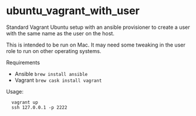 # ubuntu_vagrant_with_user
Standard Vagrant Ubuntu setup with an ansible provisioner to create a user with the same name as the user on the host.

This is intended to be run on Mac. It may need some tweaking in the user role to run on other operating systems.

Requirements
* Ansible `brew install ansible`
* Vagrant `brew cask install vagrant`

Usage:
```
  vagrant up
  ssh 127.0.0.1 -p 2222
```
